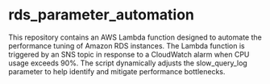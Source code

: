 # rds_parameter_automation
This repository contains an AWS Lambda function designed to automate the performance tuning of Amazon RDS instances. The Lambda function is triggered by an SNS topic in response to a CloudWatch alarm when CPU usage exceeds 90%. The script dynamically adjusts the slow_query_log parameter to help identify and mitigate performance bottlenecks.
